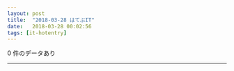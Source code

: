 ```yaml
---
layout: post
title:  "2018-03-28 はてぶIT"
date:   2018-03-28 00:02:56
tags: [it-hotentry]
---
```

0 件のデータあり

<hr>
